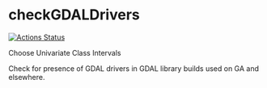 # checkGDALDrivers

[![Actions Status](https://github.com/rsbivand/checkGDALDrivers/workflows/R-CMD-check/badge.svg)](https://github.com/rsbivand/checkGDALDrivers/actions)

Choose Univariate Class Intervals

Check for presence of GDAL drivers in GDAL library builds used on GA and elsewhere.